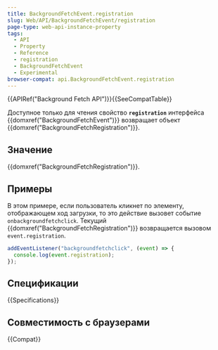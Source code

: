 ```yaml
---
title: BackgroundFetchEvent.registration
slug: Web/API/BackgroundFetchEvent/registration
page-type: web-api-instance-property
tags:
  - API
  - Property
  - Reference
  - registration
  - BackgroundFetchEvent
  - Experimental
browser-compat: api.BackgroundFetchEvent.registration
---
```


{{APIRef("Background Fetch API")}}{{SeeCompatTable}}

Доступное только для чтения свойство **`registration`** интерфейса {{domxref("BackgroundFetchEvent")}} возвращает объект {{domxref("BackgroundFetchRegistration")}}.

## Значение

{{domxref("BackgroundFetchRegistration")}}.

## Примеры

В этом примере, если пользователь кликнет по элементу, отображающем ход загрузки, то это действие вызовет событие `onbackgroundfetchclick`. Текущий {{domxref("BackgroundFetchRegistration")}} возвращается вызовом `event.registration`.

```js
addEventListener("backgroundfetchclick", (event) => {
  console.log(event.registration);
});
```

## Спецификации

{{Specifications}}

## Совместимость с браузерами

{{Compat}}
